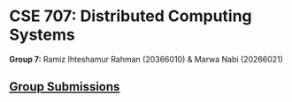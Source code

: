 # CSE 707: Distributed Computing Systems 

**Group 7:** Ramiz Ihteshamur Rahman (20366010) &amp; Marwa Nabi (20266021)


## [Group Submissions](https://github.com/ramiz-rahman/g_7_bucse_707_fall_2020/blob/main/submissions.md)
